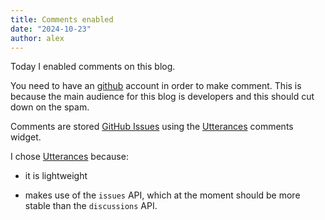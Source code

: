 ```yaml
---
title: Comments enabled
date: "2024-10-23"
author: alex
---
```

Today I enabled comments on this blog.

You need to have an [github][gh] account in order to make comment.  This is because the 
main audience for this blog is developers and this should cut down on the spam.

Comments are stored [GitHub Issues][ghi] using the [Utterances][ut] comments widget.

I chose [Utterances][ut] because:

- it is lightweight
- makes use of the `issues` API, which at the moment should be more stable than the
  `discussions` API.
  

  [gh]: https://github.com/
  [ghi]: https://github.com/features/issues
  [ut]: https://utteranc.es/
  

